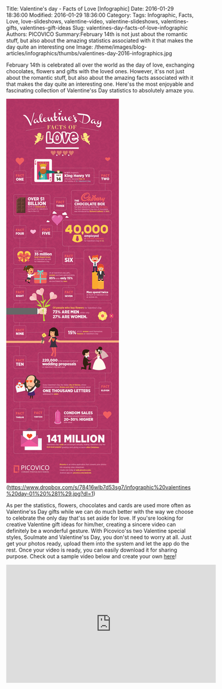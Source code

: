 Title: Valentine&#39;s day - Facts of Love [Infographic]
Date: 2016-01-29 18:36:00
Modified: 2016-01-29 18:36:00
Category: 
Tags: Infographic, Facts, Love, love-slideshows, valentine-video, valentine-slideshows, valentines-gifts, valentines-gift-ideas
Slug: valentines-day-facts-of-love-infographic
Authors: PICOVICO
Summary:February 14th is not just about the romantic stuff, but also about the amazing statistics associated with it that makes the day quite an interesting one
Image: /theme/images/blog-articles/infographics/thumbs/valentines-day-2016-infographics.jpg

February 14th is celebrated all over the world as the day of love, exchanging chocolates, flowers and gifts with the loved ones. However, it&#39;ss not just about the romantic stuff, but also about the amazing facts associated with it that makes the day quite an interesting one. Here&#39;ss the most enjoyable and fascinating collection of Valentine&#39;ss Day statistics to absolutely amaze you.

![Valentine&#39;ss day infographic](/theme/images/blog-articles/infographics/valentines-day-2016-infographics.jpg)
(https://www.dropbox.com/s/78416wlb7d53sg7/infographic%20valentines%20day-01%20%281%29.jpg?dl=1)

As per the statistics, flowers, chocolates and cards are used more often as Valentine&#39;ss Day gifts while we can do much better with the way we choose to celebrate the only day that&#39;ss set aside for love.
If you&#39;sre looking for creative Valentine gift ideas for him/her, creating a sincere video can definitely be a wonderful gesture. With Picovico&#39;ss two Valentine special styles, Soulmate and Valentine&#39;ss Day, you don&#39;st need to worry at all. Just get your photos ready, upload them into the system and let the app do the rest. Once your video is ready, you can easily download it for sharing purpose.
Check out a sample video below and create your own [here](https://web.picovico.com/en/video/styles/love_soulmate)! 

<iframe width="560" height="315" src="https://www.youtube.com/embed/pKIgZnnxzpU" frameborder="0" allowfullscreen></iframe>

